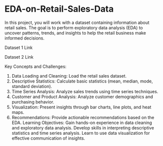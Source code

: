 # EDA-on-Retail-Sales-Data
In this project, you will work with a dataset containing information about retail sales. The goal is to perform exploratory data analysis (EDA) to uncover patterns, trends, and insights to help the retail business make informed decisions.

Dataset 1 Link

Dataset 2 Link


Key Concepts and Challenges:
1. Data Loading and Cleaning: Load the retail sales dataset.
2. Descriptive Statistics: Calculate basic statistics (mean, median, mode, standard deviation).
3. Time Series Analysis: Analyze sales trends using time series techniques.
4. Customer and Product Analysis: Analyze customer demographics and purchasing behavior.
5. Visualization: Present insights through bar charts, line plots, and heat maps.
6. Recommendations: Provide actionable recommendations based on the EDA.
Learning Objectives:
Gain hands-on experience in data cleaning and exploratory data analysis.
Develop skills in interpreting descriptive statistics and time series analysis.
Learn to use data visualization for effective communication of insights.
